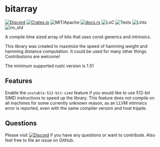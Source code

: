 # bitarray

[![Discord][dci]][dcl] [![Crates.io][ci]][cl] ![MIT/Apache][li] [![docs.rs][di]][dl] ![LoC][lo] ![Tests][btl] ![Lints][bll] ![no_std][bnl]

[ci]: https://img.shields.io/crates/v/bitarray.svg
[cl]: https://crates.io/crates/bitarray/

[li]: https://img.shields.io/crates/l/specs.svg?maxAge=2592000

[di]: https://docs.rs/bitarray/badge.svg
[dl]: https://docs.rs/bitarray/

[lo]: https://tokei.rs/b1/github/rust-cv/bitarray?category=code

[dci]: https://img.shields.io/discord/550706294311485440.svg?logo=discord&colorB=7289DA
[dcl]: https://discord.gg/d32jaam

[btl]: https://github.com/rust-cv/bitarray/workflows/unit%20tests/badge.svg
[bll]: https://github.com/rust-cv/bitarray/workflows/lints/badge.svg
[bnl]: https://github.com/rust-cv/bitarray/workflows/no-std/badge.svg

A compile time sized array of bits that uses const generics and intrinsics.

This library was created to maximize the speed of hamming weight and hamming distance computation.
It could be used for many other things. Contributions are welcome!

The minimum supported rustc version is 1.51

## Features

Enable the `unstable-512-bit-simd` feature if you would like to use 512-bit SIMD instructions to speed up the library. This feature does not compile on all machines for some currently unknown reason, as an LLVM intrinsics error is reported, even with the same compiler version and host tripple.

## Questions

Please visit [![Discord][dci]][dcl] if you have any questions or want to contribute. Also feel free to file an issue on GitHub.
